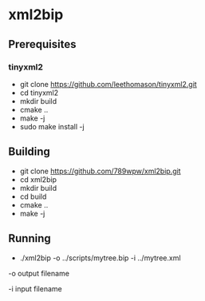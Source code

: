 # xml2bip

## Prerequisites

### tinyxml2
- git clone https://github.com/leethomason/tinyxml2.git
- cd tinyxml2
- mkdir build
- cmake ..
- make -j
- sudo make install -j

## Building
- git clone https://github.com/789wpw/xml2bip.git
- cd xml2bip
- mkdir build 
- cd build
- cmake ..
- make -j

## Running
- ./xml2bip -o ../scripts/mytree.bip -i ../mytree.xml

-o output filename 

-i input filename
